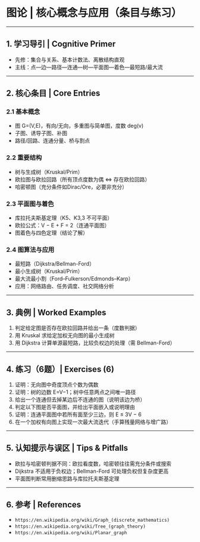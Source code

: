 # 图论 | 核心概念与应用（条目与练习）

---

## 1. 学习导引 | Cognitive Primer

- 先修：集合与关系、基本计数法、离散结构直观
- 主线：点—边—路径—连通—树—平面图—着色—最短路/最大流

---

## 2. 核心条目 | Core Entries

### 2.1 基本概念

- 图 G=(V,E)，有向/无向，多重图与简单图，度数 deg(v)
- 子图、诱导子图、补图
- 路径/回路、连通分量、桥与割点

### 2.2 重要结构

- 树与生成树（Kruskal/Prim）
- 欧拉图与欧拉回路（所有顶点度数为偶 ⇔ 存在欧拉回路）
- 哈密顿图（充分条件如Dirac/Ore，必要非充分）

### 2.3 平面图与着色

- 库拉托夫斯基定理（K5、K3,3 不可平面）
- 欧拉公式：V − E + F = 2（连通平面图）
- 图着色与四色定理（结论了解）

### 2.4 图算法与应用

- 最短路（Dijkstra/Bellman-Ford）
- 最小生成树（Kruskal/Prim）
- 最大流最小割（Ford–Fulkerson/Edmonds–Karp）
- 应用：网络路由、任务调度、社交网络分析

---

## 3. 典例 | Worked Examples

1) 判定给定图是否存在欧拉回路并给出一条（度数判据）
2) 用 Kruskal 求给定加权无向图的最小生成树
3) 用 Dijkstra 计算单源最短路，比较负权边的处理（需 Bellman-Ford）

---

## 4. 练习（6题）| Exercises (6)

1) 证明：无向图中奇度顶点个数为偶数
2) 证明：树的边数 E=V−1；树中任意两点之间唯一路径
3) 给出一个连通但去掉某边后不连通的图（说明该边为桥）
4) 判定以下图是否平面图，并给出平面嵌入或说明理由
5) 证明：连通平面图中若所有面至少三边，则 E ≤ 3V − 6
6) 在一个加权有向图上实现一次最大流迭代（手算残量网络与增广路）

---

## 5. 认知提示与误区 | Tips & Pitfalls

- 欧拉与哈密顿判据不同：欧拉看度数，哈密顿往往需充分条件或搜索
- Dijkstra 不适用于负权边；Bellman-Ford 可处理负权但复杂度更高
- 平面图判断常用删缩思路与库拉托夫斯基定理

---

## 6. 参考 | References

- `https://en.wikipedia.org/wiki/Graph_(discrete_mathematics)`
- `https://en.wikipedia.org/wiki/Tree_(graph_theory)`
- `https://en.wikipedia.org/wiki/Planar_graph`

